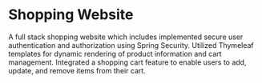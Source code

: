 # Shopping Website
A full stack shopping website which includes implemented secure user authentication and authorization using Spring Security. Utilized Thymeleaf templates for dynamic rendering of product information and cart management. Integrated a shopping cart feature to enable users to add, update, and remove items from their cart.
